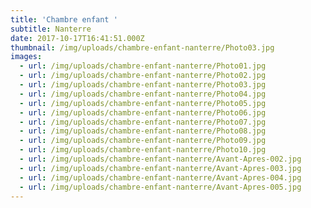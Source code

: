 ```yaml
---
title: 'Chambre enfant '
subtitle: Nanterre
date: 2017-10-17T16:41:51.000Z
thumbnail: /img/uploads/chambre-enfant-nanterre/Photo03.jpg
images:
  - url: /img/uploads/chambre-enfant-nanterre/Photo01.jpg
  - url: /img/uploads/chambre-enfant-nanterre/Photo02.jpg
  - url: /img/uploads/chambre-enfant-nanterre/Photo03.jpg
  - url: /img/uploads/chambre-enfant-nanterre/Photo04.jpg
  - url: /img/uploads/chambre-enfant-nanterre/Photo05.jpg
  - url: /img/uploads/chambre-enfant-nanterre/Photo06.jpg
  - url: /img/uploads/chambre-enfant-nanterre/Photo07.jpg
  - url: /img/uploads/chambre-enfant-nanterre/Photo08.jpg
  - url: /img/uploads/chambre-enfant-nanterre/Photo09.jpg
  - url: /img/uploads/chambre-enfant-nanterre/Photo10.jpg
  - url: /img/uploads/chambre-enfant-nanterre/Avant-Apres-002.jpg
  - url: /img/uploads/chambre-enfant-nanterre/Avant-Apres-003.jpg
  - url: /img/uploads/chambre-enfant-nanterre/Avant-Apres-004.jpg
  - url: /img/uploads/chambre-enfant-nanterre/Avant-Apres-005.jpg
---
```



